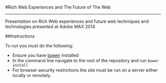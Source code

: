 #Rich Web Experiences 
and The Future of The Web
____________

Presentation on Rich Web experiences and future web techniques and technologies presented at Adobe MAX 2014

##Instructions

To run you must do the following:

* Ensure you have [bower](http://bower.io/) installed
* In the command line navigate to the root of the repository and run `bower install`
* For browser security restrictions the site must be run on a server either locally or remotely.
